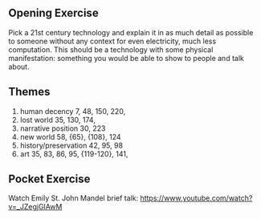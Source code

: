 ## Opening Exercise

Pick a 21st century technology and explain it in as much detail as possible to someone without any context for even electricity, much less computation. This should be a technology with some physical manifestation: something you would be able to show to people and talk about.


## Themes

1. human decency 7, 48, 150, 220, 
2. lost world 35, 130, 174, 
3. narrative position 30, 223
4. new world 58, {65}, {108}, 124 
5. history/preservation 42, 95, 98
6. art 35, 83, 86, 95, {119-120}, 141, 


## Pocket Exercise

Watch Emily St. John Mandel brief talk: <https://www.youtube.com/watch?v=_JZegjGIAwM>